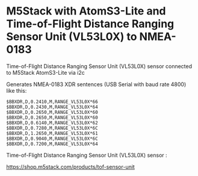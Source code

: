 # M5Stack with AtomS3-Lite and Time-of-Flight Distance Ranging Sensor Unit (VL53L0X) to NMEA-0183

Time-of-Flight Distance Ranging Sensor Unit (VL53L0X) sensor connected to M5Stack AtomS3-Lite via i2c

Generates NMEA-0183 XDR sentences (USB Serial with baud rate 4800) like this:

````
$BBXDR,D,0.2410,M,RANGE_VL53L0X*66
$BBXDR,D,0.2430,M,RANGE_VL53L0X*64
$BBXDR,D,0.2650,M,RANGE_VL53L0X*60
$BBXDR,D,0.2650,M,RANGE_VL53L0X*60
$BBXDR,D,0.6140,M,RANGE_VL53L0X*62
$BBXDR,D,0.7280,M,RANGE_VL53L0X*6C
$BBXDR,D,1.2650,M,RANGE_VL53L0X*61
$BBXDR,D,0.9040,M,RANGE_VL53L0X*6C
$BBXDR,D,0.7200,M,RANGE_VL53L0X*64

````

Time-of-Flight Distance Ranging Sensor Unit (VL53L0X) sensor :

https://shop.m5stack.com/products/tof-sensor-unit
